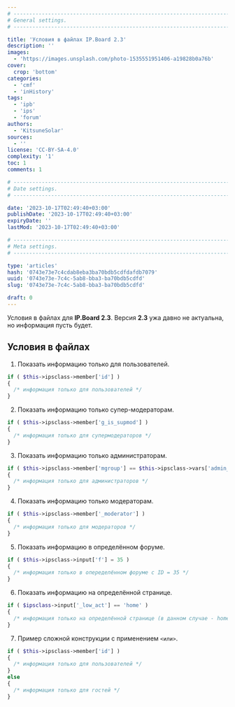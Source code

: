 ```yaml
---
# -------------------------------------------------------------------------------------------------------------------- #
# General settings.
# -------------------------------------------------------------------------------------------------------------------- #

title: 'Условия в файлах IP.Board 2.3'
description: ''
images:
  - 'https://images.unsplash.com/photo-1535551951406-a19828b0a76b'
cover:
  crop: 'bottom'
categories:
  - 'cmf'
  - 'inHistory'
tags:
  - 'ipb'
  - 'ips'
  - 'forum'
authors:
  - 'KitsuneSolar'
sources:
  - ''
license: 'CC-BY-SA-4.0'
complexity: '1'
toc: 1
comments: 1

# -------------------------------------------------------------------------------------------------------------------- #
# Date settings.
# -------------------------------------------------------------------------------------------------------------------- #

date: '2023-10-17T02:49:40+03:00'
publishDate: '2023-10-17T02:49:40+03:00'
expiryDate: ''
lastMod: '2023-10-17T02:49:40+03:00'

# -------------------------------------------------------------------------------------------------------------------- #
# Meta settings.
# -------------------------------------------------------------------------------------------------------------------- #

type: 'articles'
hash: '0743e73e7c4cdab8eba3ba70bdb5cdfdafdb7079'
uuid: '0743e73e-7c4c-5ab8-bba3-ba70bdb5cdfd'
slug: '0743e73e-7c4c-5ab8-bba3-ba70bdb5cdfd'

draft: 0
---
```


Условия в файлах для **IP.Board 2.3**. Версия **2.3** ужа давно не актуальна, но информация пусть будет.

<!--more-->

## Условия в файлах

1. Показать информацию только для пользователей.

```php
if ( $this->ipsclass->member['id'] )
{
  /* информация только для пользователей */
}
```

2. Показать информацию только супер-модераторам.

```php
if ( $this->ipsclass->member['g_is_supmod'] )
{
  /* информация только для супермодераторов */
}
```

3. Показать информацию только администраторам.

```php
if ( $this->ipsclass->member['mgroup'] == $this->ipsclass->vars['admin_group'] )
{
  /* информация только для администраторов */
}
```

4. Показать информацию только модераторам.

```php
if ( $this->ipsclass->member['_moderator'] )
{
  /* информация только для модераторов */
}
```

5. Показать информацию в определённом форуме.

```php
if ( $this->ipsclass->input['f'] = 35 )
{
  /* информация только в опеределённом форуме с ID = 35 */
}
```

6. Показать информацию на определённой странице.

```php
if ( $ipsclass->input['_low_act'] == 'home' )
{
  /* информация только на определённой странице (в данном случае - home) */
}
```

7. Пример сложной конструкции с применением `<или>`.

```php
if ( $this->ipsclass->member['id'] )
{
  /* информация только для пользователей */
}
else
{
  /* информация только для гостей */
}
```

